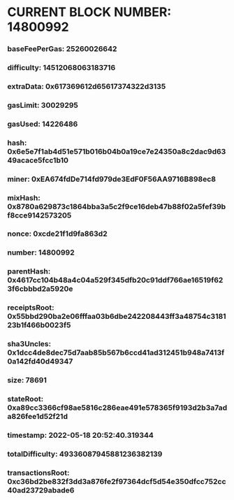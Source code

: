 # CURRENT BLOCK NUMBER: 14800992

### baseFeePerGas: 25260026642
### difficulty: 14512068063183716
### extraData: 0x617369612d65617374322d3135
### gasLimit: 30029295
### gasUsed: 14226486
### hash: 0x6e5e7f1ab4d51e571b016b04b0a19ce7e24350a8c2dac9d6349acace5fcc1b10
### miner: 0xEA674fdDe714fd979de3EdF0F56AA9716B898ec8
### mixHash: 0x8780a629873c1864bba3a5c2f9ce16deb47b88f02a5fef39bf8cce9142573205
### nonce: 0xcde21f1d9fa863d2
### number: 14800992
### parentHash: 0x4617cc104b48a4c04a529f345dfb20c91ddf766ae16519f623f6cbbbd2a5920e
### receiptsRoot: 0x55bbd290ba2e06fffaa03b6dbe242208443ff3a48754c318123b1f466b0023f5
### sha3Uncles: 0x1dcc4de8dec75d7aab85b567b6ccd41ad312451b948a7413f0a142fd40d49347
### size: 78691
### stateRoot: 0xa89cc3366cf98ae5816c286eae491e578365f9193d2b3a7ada826fee1d52f21d
### timestamp: 2022-05-18 20:52:40.319344
### totalDifficulty: 49336087945881236382139
### transactionsRoot: 0xc36bd2be832f3dd3a876fe2f97364dcf5d54e350dfcc752cc40ad23729abade6

